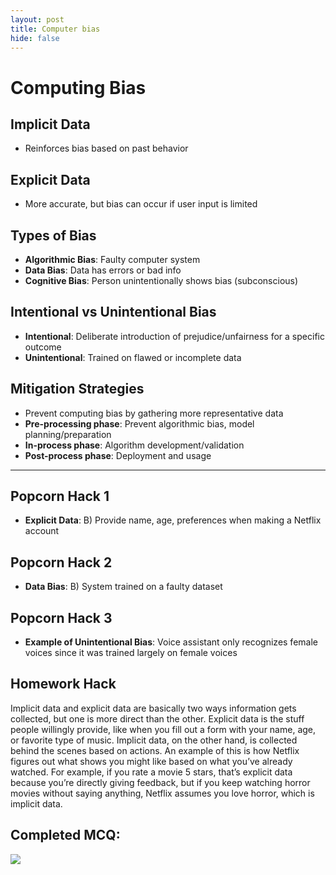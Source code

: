 ```yaml
---
layout: post
title: Computer bias
hide: false
---
```




# Computing Bias  

## Implicit Data  
- Reinforces bias based on past behavior  

## Explicit Data  
- More accurate, but bias can occur if user input is limited  

## Types of Bias  
- **Algorithmic Bias**: Faulty computer system  
- **Data Bias**: Data has errors or bad info  
- **Cognitive Bias**: Person unintentionally shows bias (subconscious)  

## Intentional vs Unintentional Bias  
- **Intentional**: Deliberate introduction of prejudice/unfairness for a specific outcome  
- **Unintentional**: Trained on flawed or incomplete data  

## Mitigation Strategies  
- Prevent computing bias by gathering more representative data  
- **Pre-processing phase**: Prevent algorithmic bias, model planning/preparation  
- **In-process phase**: Algorithm development/validation  
- **Post-process phase**: Deployment and usage  

---

## Popcorn Hack 1  
- **Explicit Data**: B) Provide name, age, preferences when making a Netflix account  

## Popcorn Hack 2  
- **Data Bias**: B) System trained on a faulty dataset  

## Popcorn Hack 3  
- **Example of Unintentional Bias**: Voice assistant only recognizes female voices since it was trained largely on female voices  

## Homework Hack  
Implicit data and explicit data are basically two ways information gets collected, but one is more direct than the other. Explicit data is the stuff people willingly provide, like when you fill out a form with your name, age, or favorite type of music. Implicit data, on the other hand, is collected behind the scenes based on actions. An example of this is how Netflix figures out what shows you might like based on what you’ve already watched. For example, if you rate a movie 5 stars, that’s explicit data because you’re directly giving feedback, but if you keep watching horror movies without saying anything, Netflix assumes you love horror, which is implicit data.


## Completed MCQ:
<img src="{{site.baseurl}}/images/teamteach/Screenshot 2025-03-24 103126.png">